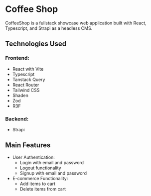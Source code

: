 # Coffee Shop

CoffeeShop is a fullstack showcase web application built with React, Typescript, and Strapi as a headless CMS.

## Technologies Used

### Frontend:

- React with Vite
- Typescript
- Tanstack Query
- React Router
- Tailwind CSS
- Shaden
- Zod
- R3F

### Backend:

- Strapi

## Main Features

- User Authentication:
  - Login with email and password
  - Logout functionality
  - Signup with email and password
- E-commerce Functionality:
  - Add items to cart
  - Delete items from cart
